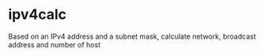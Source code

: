 # ipv4calc
Based on an IPv4 address and a subnet mask, calculate network, broadcast address and number of host
